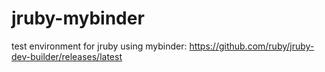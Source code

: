 

# jruby-mybinder
test environment for jruby using mybinder:
https://github.com/ruby/jruby-dev-builder/releases/latest
